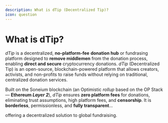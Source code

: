 ```yaml
---
description: What is dTip (Decentralized Tip)?
icon: question
---
```


# What is dTip?

_dTip_ is a decentralized, **no-platform-fee** **donation hub** or fundrasing platform designed to **remove middlemen** from the donation process, enabling **direct and secure** cryptocurrency donations. _dTip_ (Decentralized Tip) is an open-source, blockchain-powered platform that allows creators, activists, and non-profits to raise funds without relying on traditional, centralized donation services.&#x20;

Built on the Soneium blockchain (an Optimistic _rollup_ based on the OP Stack — **Ethereum&#x20;**_**Layer 2**_), _dTip_ ensures **zero platform fees** for donations, eliminating trust assumptions, high platform fees, and **censorship**. It is **borderless**, permissionless, and **fully transparent**...

offering a decentralized solution to global fundraising.
